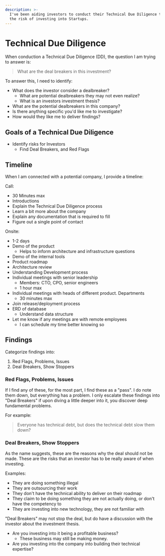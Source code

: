 ```yaml
---
description: >-
  I've been aiding investors to conduct their Technical Due Diligence to asses
  the risk of investing into Startups.
---
```


# Technical Due Diligence

When conduction a Technical Due Diligence \(DD\), the question I am trying to answer is:

> What are the deal breakers in this investment?

To answer this, I need to identify:

* What does the investor consider a dealbreaker?
  * What are potential dealbreakers they may not even realize?
  * What is an investors investment thesis?
* What are the potential dealbreakers in this company?
* Is there anything specific you'd like me to investigate?
* How would they like me to deliver findings?

## Goals of a Technical Due Diligence

* Identify risks for Investors
  * Find Deal Breakers, and Red Flags

## Timeline

When I am connected with a potential company, I provide a timeline:

Call:

* 30 Minutes max
* Introductions
* Explain the Technical Due Diligence process
* Learn a bit more about the company
* Explain any documentation that is required to fill
* Figure out a single point of contact

Onsite:

* 1-2 days
* Demo of the product
  * Helps to inform architecture and infrastructure questions
* Demo of the internal tools
* Product roadmap
* Architecture review
* Understanding Development process
* Individual meetings with senior leadership
  * Members: CTO, CPO, senior engineers
  * 1 hour max
* Individual meetings with heads of different product. Departments
  * 30 minutes max
* Join release/deployment process
* ERD of database
  * Understand data structure
* Let me know if any meetings are with remote employees
  * I can schedule my time better knowing so

## Findings

Categorize findings into:

1. Red Flags, Problems, Issues
2. Deal Breakers, Show Stoppers

### Red Flags, Problems, Issues

If I find any of these, for the most part, I find these as a "pass". I do note them down, but everything has a problem. I only escalate these findings into "Deal Breakers" if upon diving a little deeper into it, you discover deep fundamental problems.

For example:

> Everyone has technical debt, but does the technical debt slow them down?

### Deal Breakers, Show Stoppers

As the name suggests, these are the reasons why the deal should not be made. These are the risks that an investor has to be really aware of when investing.

Examples:

* They are doing something illegal
* They are outsourcing their work
* They don't have the technical ability to deliver on their roadmap
* They claim to be doing something they are not actually doing, or don't have the competency to
* They are investing into new technology, they are not familiar with

"Deal Breakers" may not stop the deal, but do have a discussion with the investor about the investment thesis.

* Are you investing into it being a profitable business?
  * These business may still be making money.
* Are you investing into the company into building their technical expertise?

